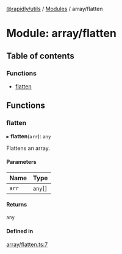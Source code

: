 [@rapidly/utils](../README.md) / [Modules](../modules.md) / array/flatten

# Module: array/flatten

## Table of contents

### Functions

- [flatten](array_flatten.md#flatten)

## Functions

### flatten

▸ **flatten**(`arr`): `any`

Flattens an array.

#### Parameters

| Name | Type |
| :------ | :------ |
| `arr` | `any`[] |

#### Returns

`any`

#### Defined in

[array/flatten.ts:7](https://github.com/canguser/rapidly-utils/blob/47e660a/main/array/flatten.ts#L7)
